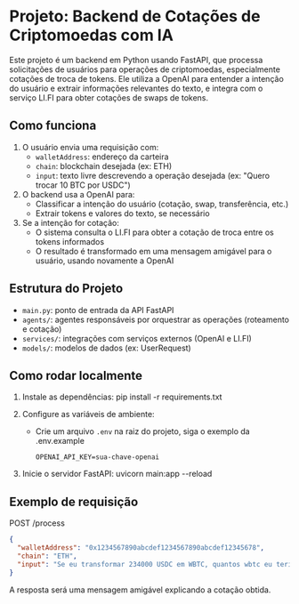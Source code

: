 # Projeto: Backend de Cotações de Criptomoedas com IA

Este projeto é um backend em Python usando FastAPI, que processa solicitações de usuários para operações de criptomoedas, especialmente cotações de troca de tokens. Ele utiliza a OpenAI para entender a intenção do usuário e extrair informações relevantes do texto, e integra com o serviço LI.FI para obter cotações de swaps de tokens.

## Como funciona

1. O usuário envia uma requisição com:
   - `walletAddress`: endereço da carteira
   - `chain`: blockchain desejada (ex: ETH)
   - `input`: texto livre descrevendo a operação desejada (ex: "Quero trocar 10 BTC por USDC")
2. O backend usa a OpenAI para:
   - Classificar a intenção do usuário (cotação, swap, transferência, etc.)
   - Extrair tokens e valores do texto, se necessário
3. Se a intenção for cotação:
   - O sistema consulta o LI.FI para obter a cotação de troca entre os tokens informados
   - O resultado é transformado em uma mensagem amigável para o usuário, usando novamente a OpenAI

## Estrutura do Projeto

- `main.py`: ponto de entrada da API FastAPI
- `agents/`: agentes responsáveis por orquestrar as operações (roteamento e cotação)
- `services/`: integrações com serviços externos (OpenAI e LI.FI)
- `models/`: modelos de dados (ex: UserRequest)

## Como rodar localmente

1. Instale as dependências:
   pip install -r requirements.txt

2. Configure as variáveis de ambiente:

   - Crie um arquivo `.env` na raiz do projeto, siga o exemplo da .env.example
     ```
     OPENAI_API_KEY=sua-chave-openai
     ```

3. Inicie o servidor FastAPI:
   uvicorn main:app --reload

## Exemplo de requisição

POST /process

```json
{
  "walletAddress": "0x1234567890abcdef1234567890abcdef12345678",
  "chain": "ETH",
  "input": "Se eu transformar 234000 USDC em WBTC, quantos wbtc eu teria?"
}
```

A resposta será uma mensagem amigável explicando a cotação obtida.
